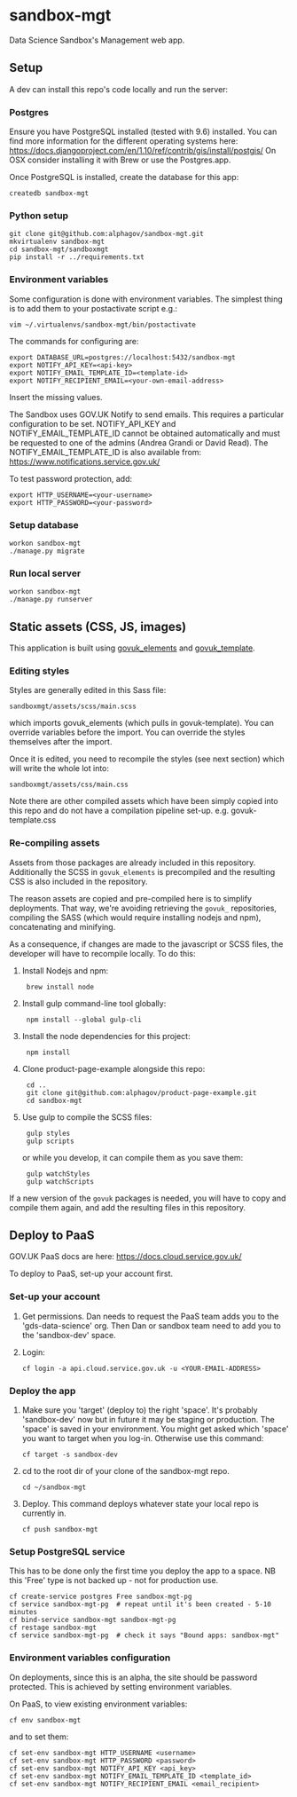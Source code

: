 # sandbox-mgt

Data Science Sandbox's Management web app.


## Setup

A dev can install this repo's code locally and run the server:

### Postgres

Ensure you have PostgreSQL installed (tested with 9.6) installed. You can find more information for the different operating systems here: https://docs.djangoproject.com/en/1.10/ref/contrib/gis/install/postgis/
On OSX consider installing it with Brew or use the Postgres.app.

Once PostgreSQL is installed, create the database for this app:
```
createdb sandbox-mgt
```

### Python setup

```
git clone git@github.com:alphagov/sandbox-mgt.git
mkvirtualenv sandbox-mgt
cd sandbox-mgt/sandboxmgt
pip install -r ../requirements.txt
```

### Environment variables

Some configuration is done with environment variables. The simplest thing is to add them to your postactivate script e.g.:
```
vim ~/.virtualenvs/sandbox-mgt/bin/postactivate
```
The commands for configuring are:
```
export DATABASE_URL=postgres://localhost:5432/sandbox-mgt
export NOTIFY_API_KEY=<api-key>
export NOTIFY_EMAIL_TEMPLATE_ID=<template-id>
export NOTIFY_RECIPIENT_EMAIL=<your-own-email-address>
```
Insert the missing values.

The Sandbox uses GOV.UK Notify to send emails. This requires a particular configuration to be set. NOTIFY_API_KEY and NOTIFY_EMAIL_TEMPLATE_ID cannot be obtained automatically and must be requested to one of the admins (Andrea Grandi or David Read). The NOTIFY_EMAIL_TEMPLATE_ID is also available from: https://www.notifications.service.gov.uk/

To test password protection, add:
```
export HTTP_USERNAME=<your-username>
export HTTP_PASSWORD=<your-password>
```

### Setup database

```
workon sandbox-mgt
./manage.py migrate
```

### Run local server

```
workon sandbox-mgt
./manage.py runserver
```


## Static assets (CSS, JS, images)

This application is built using [govuk_elements](https://github.com/alphagov/govuk_elements)
and [govuk_template](https://github.com/alphagov/govuk_template/).

### Editing styles

Styles are generally edited in this Sass file:

    sandboxmgt/assets/scss/main.scss

which imports govuk_elements (which pulls in govuk-template). You can override variables before the import. You can override the styles themselves after the import.

Once it is edited, you need to recompile the styles (see next section) which will write the whole lot into:

    sandboxmgt/assets/css/main.css

Note there are other compiled assets which have been simply copied into this repo and do not have a compilation pipeline set-up. e.g. govuk-template.css

### Re-compiling assets

Assets from those packages are already included in this repository.
Additionally the SCSS in `govuk_elements` is precompiled and the
resulting CSS is also included in the repository.

The reason assets are copied and pre-compiled here is to simplify
deployments.  That way, we're avoiding retrieving the `govuk_`
repositories, compiling the SASS (which would require installing
nodejs and npm), concatenating and minifying.

As a consequence, if changes are made to the javascript or SCSS files,
the developer will have to recompile locally. To do this:

1. Install Nodejs and npm:

        brew install node

2. Install gulp command-line tool globally:

        npm install --global gulp-cli

3. Install the node dependencies for this project:

        npm install

4. Clone product-page-example alongside this repo:

        cd ..
        git clone git@github.com:alphagov/product-page-example.git
        cd sandbox-mgt

5. Use gulp to compile the SCSS files:

        gulp styles
        gulp scripts

   or while you develop, it can compile them as you save them:

        gulp watchStyles
        gulp watchScripts

If a new version of the `govuk` packages is needed, you will have to
copy and compile them again, and add the resulting files in this
repository.


## Deploy to PaaS

GOV.UK PaaS docs are here: https://docs.cloud.service.gov.uk/

To deploy to PaaS, set-up your account first.

### Set-up your account

1. Get permissions. Dan needs to request the PaaS team adds you to the 'gds-data-science' org. Then Dan or sandbox team need to add you to the 'sandbox-dev' space.

2. Login:

       cf login -a api.cloud.service.gov.uk -u <YOUR-EMAIL-ADDRESS>


### Deploy the app

1. Make sure you 'target' (deploy to) the right 'space'. It's probably 'sandbox-dev' now but in future it may be staging or production. The 'space' is saved in your environment. You might get asked which 'space' you want to target when you log-in. Otherwise use this command:

       cf target -s sandbox-dev

2. cd to the root dir of your clone of the sandbox-mgt repo.

       cd ~/sandbox-mgt

3. Deploy. This command deploys whatever state your local repo is currently in.

       cf push sandbox-mgt


### Setup PostgreSQL service

This has to be done only the first time you deploy the app to a space.
NB this 'Free' type is not backed up - not for production use.

```
cf create-service postgres Free sandbox-mgt-pg
cf service sandbox-mgt-pg  # repeat until it's been created - 5-10 minutes
cf bind-service sandbox-mgt sandbox-mgt-pg
cf restage sandbox-mgt
cf service sandbox-mgt-pg  # check it says "Bound apps: sandbox-mgt"
```


### Environment variables configuration

On deployments, since this is an alpha, the site should be password protected. This is achieved by setting environment variables.

On PaaS, to view existing environment variables:

```
cf env sandbox-mgt
```

and to set them:
```
cf set-env sandbox-mgt HTTP_USERNAME <username>
cf set-env sandbox-mgt HTTP_PASSWORD <password>
cf set-env sandbox-mgt NOTIFY_API_KEY <api_key>
cf set-env sandbox-mgt NOTIFY_EMAIL_TEMPLATE_ID <template_id>
cf set-env sandbox-mgt NOTIFY_RECIPIENT_EMAIL <email_recipient>
```

